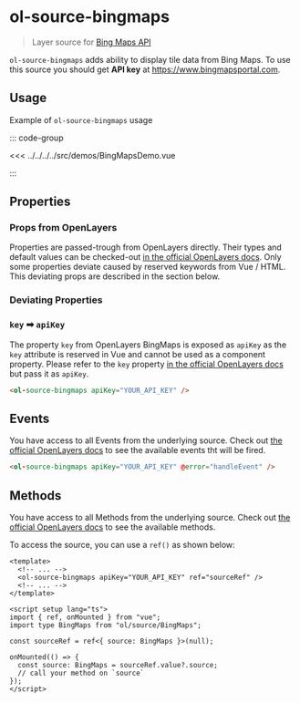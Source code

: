 # ol-source-bingmaps

> Layer source for [Bing Maps API](https://www.bing.com/maps)

`ol-source-bingmaps` adds ability to display tile data from Bing Maps. To use
this source you should get **API key** at https://www.bingmapsportal.com.

<script setup>
import BingMapsDemo from "@demos/BingMapsDemo.vue"
</script>

<ClientOnly>
<BingMapsDemo />
</ClientOnly>

## Usage

Example of `ol-source-bingmaps` usage

::: code-group

<<< ../../../../src/demos/BingMapsDemo.vue

:::

## Properties

### Props from OpenLayers

Properties are passed-trough from OpenLayers directly.
Their types and default values can be checked-out [in the official OpenLayers docs](https://openlayers.org/en/latest/apidoc/module-ol_source_BingMaps-BingMaps.html).
Only some properties deviate caused by reserved keywords from Vue / HTML.
This deviating props are described in the section below.

### Deviating Properties

### `key` ➡ `apiKey`

The property `key` from OpenLayers BingMaps is exposed as `apiKey` as the `key` attribute is reserved in Vue and cannot be used as a component property.
Please refer to the `key` property [in the official OpenLayers docs](https://openlayers.org/en/latest/apidoc/module-ol_source_BingMaps-BingMaps.html) but pass it as `apiKey`.

```html
<ol-source-bingmaps apiKey="YOUR_API_KEY" />
```

## Events

You have access to all Events from the underlying source.
Check out [the official OpenLayers docs](https://openlayers.org/en/latest/apidoc/module-ol_source_BingMaps-BingMaps.html) to see the available events tht will be fired.

```html
<ol-source-bingmaps apiKey="YOUR_API_KEY" @error="handleEvent" />
```

## Methods

You have access to all Methods from the underlying source.
Check out [the official OpenLayers docs](https://openlayers.org/en/latest/apidoc/module-ol_source_BingMaps-BingMaps.html) to see the available methods.

To access the source, you can use a `ref()` as shown below:

```vue
<template>
  <!-- ... -->
  <ol-source-bingmaps apiKey="YOUR_API_KEY" ref="sourceRef" />
  <!-- ... -->
</template>

<script setup lang="ts">
import { ref, onMounted } from "vue";
import type BingMaps from "ol/source/BingMaps";

const sourceRef = ref<{ source: BingMaps }>(null);

onMounted(() => {
  const source: BingMaps = sourceRef.value?.source;
  // call your method on `source`
});
</script>
```
